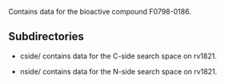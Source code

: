Contains data for the bioactive compound F0798-0186.

## Subdirectories

- cside/ contains data for the C-side search space on rv1821.

- nside/ contains data for the N-side search space on rv1821.

